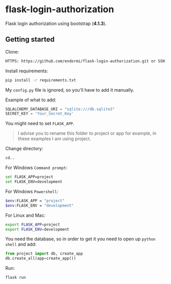 # flask-login-authorization

Flask login authorization using bootstrap (**4.1.3**).

## Getting started

Clone:

```sh
HTTPS: https://github.com/endormi/flask-login-authorization.git or SSH: git@github.com:endormi/flask-login-authorization.git
```

Install requirements:

```sh
pip install -r requirements.txt
```

My `config.py` file is ignored, so you'll have to add it manually.

Example of what to add:

```python
SQLALCHEMY_DATABASE_URI = "sqlite:///db.sqlite3"
SECRET_KEY = 'Your_Secret_Key'
```

You might need to set `FLASK_APP`.

> I advise you to rename this folder to project or app for example, in these examples I am using project.

Change directory:

```sh
cd..
```

For Windows `Command prompt`:

```sh
set FLASK_APP=project
set FLASK_ENV=development
```

For Windows `Powershell`:

```sh
$env:FLASK_APP = "project"
$env:FLASK_ENV = "development"
```

For Linux and Mac:

```sh
export FLASK_APP=project
export FLASK_ENV=development
```

You need the database, so in order to get it you need to open up `python shell` and add:

```python
from project import db, create_app
db.create_all(app=create_app())
```

Run:

```sh
flask run
```
